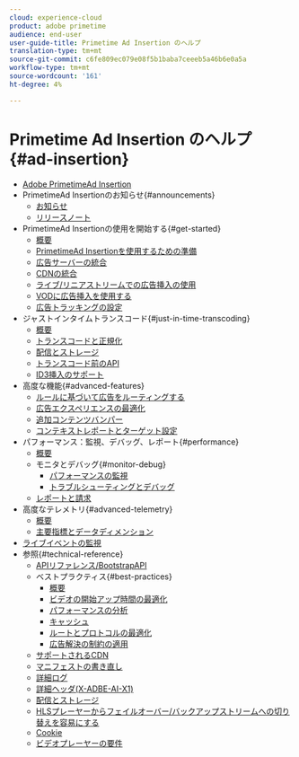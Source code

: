 ```yaml
---
cloud: experience-cloud
product: adobe primetime
audience: end-user
user-guide-title: Primetime Ad Insertion のヘルプ
translation-type: tm+mt
source-git-commit: c6fe809ec079e08f5b1baba7ceeeb5a46b6e0a5a
workflow-type: tm+mt
source-wordcount: '161'
ht-degree: 4%

---
```



# Primetime Ad Insertion のヘルプ {#ad-insertion}

+ [Adobe PrimetimeAd Insertion](home.md)
+ PrimetimeAd Insertionのお知らせ{#announcements}
   + [お知らせ](announcements/overview.md)
   + [リリースノート](/help/release-notes/ptai-20x-release-notes.md)
+ PrimetimeAd Insertionの使用を開始する{#get-started}
   + [概要](getting-started/get-started-overview.md)
   + [PrimetimeAd Insertionを使用するための準備](getting-started/setup-ptai.md)
   + [広告サーバーの統合](getting-started/integrate-ad-server.md)
   + [CDNの統合](getting-started/integrate-cdn.md)
   + [ライブ/リニアストリームでの広告挿入の使用](getting-started/ad-insertion-live-linear-stream.md)
   + [VODに広告挿入を使用する](getting-started/ad-insertion-vod.md)
   + [広告トラッキングの設定](getting-started/set-up-ad-tracking.md)
+ ジャストインタイムトランスコード{#just-in-time-transcoding}
   + [概要](just-in-time-transcoding/jit-transcoding-overview.md)
   + [トランスコードと正規化](just-in-time-transcoding/transcoding-and-normalization.md)
   + [配信とストレージ](just-in-time-transcoding/delivery-and-storage.md)
   + [トランスコード前のAPI](just-in-time-transcoding/pre-transcoding-api.md)
   + [ID3挿入のサポート](just-in-time-transcoding/id3-injection-support.md)
+ 高度な機能{#advanced-features}
   + [ルールに基づいて広告をルーティングする](advanced-features/route-ads-based-on-rules.md)
   + [広告エクスペリエンスの最適化](advanced-features/optimize-ad-experiences.md)
   + [追加コンテンツバンパー](advanced-features/add-content-bumpers.md)
   + [コンテキストレポートとターゲット設定](advanced-features/contextual-reporting-and-targeting.md)
+ パフォーマンス：監視、デバッグ、レポート{#performance}
   + [概要](performance-monitoring-debugging-reporting/performance-overview.md)
   + モニタとデバッグ{#monitor-debug}
      + [パフォーマンスの監視](performance-monitoring-debugging-reporting/performance-monitoring.md)
      + [トラブルシューティングとデバッグ](performance-monitoring-debugging-reporting/troubleshoot-and-debug.md)
   + [レポートと請求](performance-monitoring-debugging-reporting/reporting-and-billing.md)
+ 高度なテレメトリ{#advanced-telemetry}
   + [概要](advanced-telemetry/advanced-telemetry-overview.md)
   + [主要指標とデータディメンション](advanced-telemetry/key-metrics.md)
+ [ライブイベントの監視](live-event-monitoring.md)
+ 参照{#technical-reference}
   + [APIリファレンス/BootstrapAPI](technical-reference/bootstrap-api.md)
   + ベストプラクティス{#best-practices}
      + [概要](best-practices/best-practices-overview.md)
      + [ビデオの開始アップ時間の最適化](best-practices/optimize-video-startup-time.md)
      + [パフォーマンスの分析](best-practices/analyze-performance.md)
      + [キャッシュ](best-practices/caching.md)
      + [ルートとプロトコルの最適化](best-practices/optimize-routes-protocols.md)
      + [広告解決の制約の適用](best-practices/apply-ad-resolution-constraints.md)
   + [サポートされるCDN](technical-reference/supported-cdns.md)
   + [マニフェストの書き直し](technical-reference/manifest-rewriting.md)
   + [詳細ログ](performance-monitoring-debugging-reporting/verbose-logging.md)
   + [詳細ヘッダ(X-ADBE-AI-X1)](performance-monitoring-debugging-reporting/debugging-headers.md)
   + [配信とストレージ](/help/primetime-ad-insertion/just-in-time-transcoding/delivery-and-storage.md)
   + [HLSプレーヤーからフェイルオーバー/バックアップストリームへの切り替えを容易にする](technical-reference/hls-switching-to-failover.md)
   + [Cookie](technical-reference/cookies.md)
   + [ビデオプレーヤーの要件](technical-reference/video-player-requirements.md)